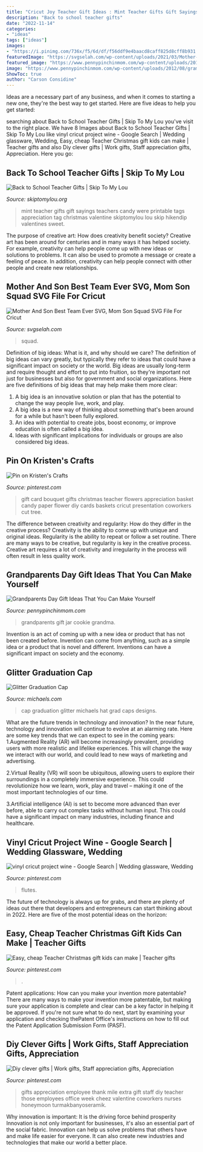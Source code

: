 ```yaml
---
title: "Cricut Joy Teacher Gift Ideas : Mint Teacher Gifts Gift Sayings Teachers Candy Were Printable Tags Appreciation Tag Christmas Valentine Skiptomylou Lou Skip Hikendip Valentines Sweet"
description: "Back to school teacher gifts"
date: "2022-11-14"
categories:
- "ideas"
tags: ["ideas"]
images:
- "https://i.pinimg.com/736x/f5/6d/df/f56ddf9e4baacd8caff825d8cff8b931.jpg"
featuredImage: "https://svgselah.com/wp-content/uploads/2021/03/Mother-And-Son-Best-Team-Ever-Svg-Mom-Son-Squad-Svg-1-800x800.jpg"
featured_image: "https://www.pennypinchinmom.com/wp-content/uploads/2012/08/gramma-cookie-jar.jpg"
image: "https://www.pennypinchinmom.com/wp-content/uploads/2012/08/gramma-cookie-jar.jpg"
ShowToc: true
author: "Carson Considine"
---
```



Ideas are a necessary part of any business, and when it comes to starting a new one, they're the best way to get started. Here are five ideas to help you get started: 

	

		
searching about Back to School Teacher Gifts | Skip To My Lou you've visit to the right place. We have 8 Images about Back to School Teacher Gifts | Skip To My Lou like vinyl cricut project wine - Google Search | Wedding glassware, Wedding, Easy, cheap Teacher Christmas gift kids can make | Teacher gifts and also Diy clever gifts | Work gifts, Staff appreciation gifts, Appreciation. Here you go:
		
    
## Back To School Teacher Gifts | Skip To My Lou

<img loading=lazy src="http://www.skiptomylou.org/wp-content/uploads/2016/08/you-were-mint-to-be-my-teacher-gift-tag-800x1200.jpg" onerror="this.onerror=null;this.src='https://tse4.mm.bing.net/th?id=OIP.hY_ITShVX8-0CBS9vUSgJgHaLH&amp;pid=15.1';" alt="Back to School Teacher Gifts | Skip To My Lou">

_Source: skiptomylou.org_

>mint teacher gifts gift sayings teachers candy were printable tags appreciation tag christmas valentine skiptomylou lou skip hikendip valentines sweet. 

	

The purpose of creative art: How does creativity benefit society?
Creative art has been around for centuries and in many ways it has helped society. For example, creativity can help people come up with new ideas or solutions to problems. It can also be used to promote a message or create a feeling of peace. In addition, creativity can help people connect with other people and create new relationships.

    
## Mother And Son Best Team Ever SVG, Mom Son Squad SVG File For Cricut

<img loading=lazy src="https://svgselah.com/wp-content/uploads/2021/03/Mother-And-Son-Best-Team-Ever-Svg-Mom-Son-Squad-Svg-1-800x800.jpg" onerror="this.onerror=null;this.src='https://tse3.mm.bing.net/th?id=OIP.AhrK9vX7El5OMWUpWREefwHaHa&amp;pid=15.1';" alt="Mother And Son Best Team Ever SVG, Mom Son Squad SVG File For Cricut">

_Source: svgselah.com_

>squad. 

	

Definition of big ideas: What is it, and why should we care?
The definition of big ideas can vary greatly, but typically they refer to ideas that could have a significant impact on society or the world. Big ideas are usually long-term and require thought and effort to put into fruition, so they're important not just for businesses but also for government and social organizations. Here are five definitions of big ideas that may help make them more clear:
1) A big idea is an innovative solution or plan that has the potential to change the way people live, work, and play.
2) A big idea is a new way of thinking about something that's been around for a while but hasn't been fully explored.
3) An idea with potential to create jobs, boost economy, or improve education is often called a big idea. 
4) Ideas with significant implications for individuals or groups are also considered big ideas.

    
## Pin On Kristen&#039;s Crafts

<img loading=lazy src="https://i.pinimg.com/736x/e3/0f/ea/e30fead3d0c76035be103811f2e0344e--gift-card-bouquet-candy-bouquet.jpg" onerror="this.onerror=null;this.src='https://tse1.mm.bing.net/th?id=OIP.znWN9upSWCKmhWT6WW69HQHaLH&amp;pid=15.1';" alt="Pin on Kristen&#039;s Crafts">

_Source: pinterest.com_

>gift card bouquet gifts christmas teacher flowers appreciation basket candy paper flower diy cards baskets cricut presentation coworkers cut tree. 

	

The difference between creativity and regularity: How do they differ in the creative process?
Creativity is the ability to come up with unique and original ideas. Regularity is the ability to repeat or follow a set routine. There are many ways to be creative, but regularity is key in the creative process. Creative art requires a lot of creativity and irregularity in the process will often result in less quality work.

    
## Grandparents Day Gift Ideas That You Can Make Yourself

<img loading=lazy src="https://www.pennypinchinmom.com/wp-content/uploads/2012/08/gramma-cookie-jar.jpg" onerror="this.onerror=null;this.src='https://tse4.mm.bing.net/th?id=OIP.OJv2_4ThBBA2MUlUmtznmQHaKn&amp;pid=15.1';" alt="Grandparents Day Gift Ideas That You Can Make Yourself">

_Source: pennypinchinmom.com_

>grandparents gift jar cookie grandma. 

	

Invention is an act of coming up with a new idea or product that has not been created before. Invention can come from anything, such as a simple idea or a product that is novel and different. Inventions can have a significant impact on society and the economy.

    
## Glitter Graduation Cap

<img loading=lazy src="https://imgs.michaels.com/MAM/assets/1/726D45CA1C364650A39CD1B336F03305/img/65E2C78575B047A3BAEC8D554EEF75B4/WR83175.jpg?fit=inside|1024:1024" onerror="this.onerror=null;this.src='https://tse4.mm.bing.net/th?id=OIP.9k2NH5JBJQ8EseFEpwfNvQHaHa&amp;pid=15.1';" alt="Glitter Graduation Cap">

_Source: michaels.com_

>cap graduation glitter michaels hat grad caps designs. 

	

What are the future trends in technology and innovation?
In the near future, technology and innovation will continue to evolve at an alarming rate. Here are some key trends that we can expect to see in the coming years:
1.Augmented Reality (AR) will become increasingly prevalent, providing users with more realistic and lifelike experiences. This will change the way we interact with our world, and could lead to new ways of marketing and advertising.

2.Virtual Reality (VR) will soon be ubiquitous, allowing users to explore their surroundings in a completely immersive experience. This could revolutionize how we learn, work, play and travel – making it one of the most important technologies of our time.

3.Artificial intelligence (AI) is set to become more advanced than ever before, able to carry out complex tasks without human input. This could have a significant impact on many industries, including finance and healthcare.

    
## Vinyl Cricut Project Wine - Google Search | Wedding Glassware, Wedding

<img loading=lazy src="https://i.pinimg.com/originals/39/62/ab/3962ab3d26b37bd97113f4f6713c4fe2.jpg" onerror="this.onerror=null;this.src='https://tse4.mm.bing.net/th?id=OIP.7Po3J-SW_RVT-SxnrFYqxwHaE5&amp;pid=15.1';" alt="vinyl cricut project wine - Google Search | Wedding glassware, Wedding">

_Source: pinterest.com_

>flutes. 

	

The future of technology is always up for grabs, and there are plenty of ideas out there that developers and entrepreneurs can start thinking about in 2022. Here are five of the most potential ideas on the horizon:

    
## Easy, Cheap Teacher Christmas Gift Kids Can Make | Teacher Gifts

<img loading=lazy src="https://i.pinimg.com/originals/0b/26/85/0b2685255588457325cc31e742687711.jpg" onerror="this.onerror=null;this.src='https://tse1.mm.bing.net/th?id=OIP.GwftDvFaxdgz2iNaJyoLcAHaJ4&amp;pid=15.1';" alt="Easy, cheap Teacher Christmas gift kids can make | Teacher gifts">

_Source: pinterest.com_

>. 

	

Patent applications: How can you make your invention more patentable?
There are many ways to make your invention more patentable, but making sure your application is complete and clear can be a key factor in helping it be approved. If you're not sure what to do next, start by examining your application and checking thePatent Office's instructions on how to fill out the Patent Application Submission Form (PASF).

    
## Diy Clever Gifts | Work Gifts, Staff Appreciation Gifts, Appreciation

<img loading=lazy src="https://i.pinimg.com/736x/f5/6d/df/f56ddf9e4baacd8caff825d8cff8b931.jpg" onerror="this.onerror=null;this.src='https://tse3.mm.bing.net/th?id=OIP.-iD_rHSm2D-3grylqfxJLQHaJ3&amp;pid=15.1';" alt="Diy clever gifts | Work gifts, Staff appreciation gifts, Appreciation">

_Source: pinterest.com_

>gifts appreciation employee thank mile extra gift staff diy teacher those employees office week cheez valentine coworkers nurses honeymoon turmakbanyoseramik. 

	

Why innovation is important: It is the driving force behind prosperity
Innovation is not only important for businesses, it's also an essential part of the social fabric. Innovation can help us solve problems that others have and make life easier for everyone. It can also create new industries and technologies that make our world a better place.

